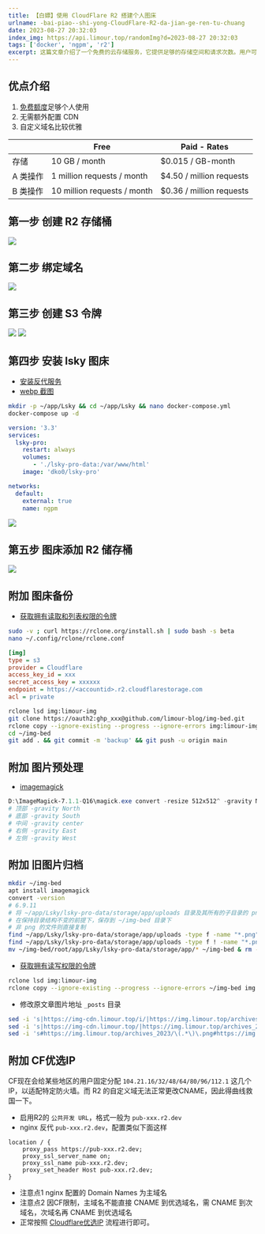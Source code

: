 ```yaml
---
title: 【白嫖】使用 CloudFlare R2 搭建个人图床
urlname: -bai-piao--shi-yong-CloudFlare-R2-da-jian-ge-ren-tu-chuang
date: 2023-08-27 20:32:03
index_img: https://api.limour.top/randomImg?d=2023-08-27 20:32:03
tags: ['docker', 'ngpm', 'r2']
excerpt: 这篇文章介绍了一个免费的云存储服务，它提供足够的存储空间和请求次数。用户可以自定义域名，并且无需额外配置CDN。文章还提供了创建存储桶、绑定域名、创建S3令牌、安装图床等步骤的详细说明。
---
```

## 优点介绍
1. [免费额度](https://developers.cloudflare.com/r2/pricing)足够个人使用
2. 无需额外配置 CDN
3. 自定义域名比较优雅

| | Free | Paid - Rates |
| --- | --- | ---|
|存储|	10 GB / month|	$0.015 / GB-month|
|A 类操作|	1 million requests / month|	$4.50 / million requests|
|B 类操作|	10 million requests / month|	$0.36 / million requests|
## 第一步 创建 R2 存储桶
![](https://img.limour.top/2023/08/30/64ef37a2c526d.webp)
## 第二步 绑定域名
![](https://img.limour.top/2023/08/30/64ef37b37d756.webp)
## 第三步 创建 S3 令牌
![](https://img.limour.top/2023/08/30/64ef37c016b9e.webp)
![](https://img.limour.top/2023/08/30/64ef37d2350a2.webp)
## 第四步 安装 lsky 图床
+ [安装反代服务](/Docker-bu-shu-Nginx-Proxy-Manager)
+ [webp 截图](/WEBP-jie-tu-gong-ju-ShareX--imagemagick)
```bash
mkdir -p ~/app/Lsky && cd ~/app/Lsky && nano docker-compose.yml
docker-compose up -d
```
```yml
version: '3.3'
services:
  lsky-pro:
    restart: always
    volumes:
       - './lsky-pro-data:/var/www/html'
    image: 'dko0/lsky-pro'

networks:
  default:
    external: true
    name: ngpm
```
![](https://img.limour.top/2023/08/30/64ef37e438a8d.webp)
## 第五步 图床添加 R2 储存桶
![](https://img.limour.top/2023/08/30/64ef37f072cfd.webp)
## 附加 图床备份
+ [获取拥有读取和列表权限的令牌](https://developers.cloudflare.com/r2/examples/rclone/)
```bash
sudo -v ; curl https://rclone.org/install.sh | sudo bash -s beta
nano ~/.config/rclone/rclone.conf 
```
```ini
[img]
type = s3
provider = Cloudflare
access_key_id = xxx
secret_access_key = xxxxxx
endpoint = https://<accountid>.r2.cloudflarestorage.com
acl = private
```
```bash
rclone lsd img:limour-img
git clone https://oauth2:ghp_xxx@github.com/limour-blog/img-bed.git
rclone copy --ignore-existing --progress --ignore-errors img:limour-img ~/img-bed
cd ~/img-bed
git add . && git commit -m 'backup' && git push -u origin main
```
## 附加 图片预处理
+ [imagemagick](/WEBP-jie-tu-gong-ju-ShareX--imagemagick)
```powershell
D:\ImageMagick-7.1.1-Q16\magick.exe convert -resize 512x512^ -gravity North -extent 512x512 -quality 50 -define WebP:lossless=false F:\temp\randImg\*.jpg 26.webp
# 顶部 -gravity North
# 底部 -gravity South
# 中间 -gravity center
# 右侧 -gravity East
# 左侧 -gravity West
```
## 附加 旧图片归档
```bash
mkdir ~/img-bed
apt install imagemagick
convert -version
# 6.9.11
# 将 ~/app/Lsky/lsky-pro-data/storage/app/uploads 目录及其所有的子目录的 png 后缀的图片转换成 webp
# 在保持目录结构不变的前提下，保存到 ~/img-bed 目录下
# 非 png 的文件则直接复制
find ~/app/Lsky/lsky-pro-data/storage/app/uploads -type f -name "*.png" -exec sh -c 'mkdir -p ~/img-bed/$(dirname {}); convert {} -quality 30 -define webp:lossless=false ~/img-bed/$(dirname {})/$(basename {} .png).webp' \;
find ~/app/Lsky/lsky-pro-data/storage/app/uploads -type f ! -name "*.png" -exec sh -c 'mkdir -p ~/img-bed/$(dirname {}); cp {} ~/img-bed/$(dirname {})/$(basename {})' \;
mv ~/img-bed/root/app/Lsky/lsky-pro-data/storage/app/* ~/img-bed & rm -rf ~/img-bed/root & mv ~/img-bed/uploads ~/img-bed/archives_2023
```
+ [获取拥有读写权限的令牌](https://developers.cloudflare.com/r2/examples/rclone/)
```bash
rclone lsd img:limour-img
rclone copy --ignore-existing --progress --ignore-errors ~/img-bed img:limour-img
```
+ 修改原文章图片地址 `_posts` 目录
```bash
sed -i 's|https://img-cdn.limour.top/i/|https://img.limour.top/archives_2023/|g' *.md
sed -i 's|https://img-cdn.limour.top/|https://img.limour.top/archives_2023/|g' *.md
sed -i 's#https://img.limour.top/archives_2023/\(.*\)\.png#https://img.limour.top/archives_2023/\1.webp#g' *.md
```
## 附加 CF优选IP
CF现在会给某些地区的用户固定分配 `104.21.16/32/48/64/80/96/112.1` 这几个IP，以适配特定防火墙。而 R2 的自定义域无法正常更改CNAME，因此得曲线救国一下。
+ 启用R2的 `公共开发 URL`，格式一般为 `pub-xxx.r2.dev`
+ nginx 反代 `pub-xxx.r2.dev`，配置类似下面这样
```nginx
location / {
	proxy_pass https://pub-xxx.r2.dev;
	proxy_ssl_server_name on;
	proxy_ssl_name pub-xxx.r2.dev;
	proxy_set_header Host pub-xxx.r2.dev;
}
```
+ 注意点1 nginx 配置的 Domain Names 为主域名 
+ 注意点2 因CF限制，主域名不能直接 CNAME 到优选域名，需 CNAME 到次域名，次域名再 CNAME 到优选域名
+ 正常按照 [Cloudflare优选IP](https://blog.mnxy.eu.org/posts/tech/cdn) 流程进行即可。